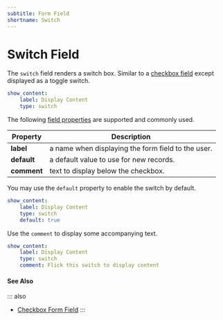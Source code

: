 ```yaml
---
subtitle: Form Field
shortname: Switch
---
```

# Switch Field

The `switch` field renders a switch box. Similar to a [checkbox field](./field-checkbox.md) except displayed as a toggle switch.

```yaml
show_content:
    label: Display Content
    type: switch
```

The following [field properties](../form-fields.md) are supported and commonly used.

Property | Description
------------- | -------------
**label** | a name when displaying the form field to the user.
**default** | a default value to use for new records.
**comment** | text to display below the checkbox.

You may use the `default` property to enable the switch by default.

```yaml
show_content:
    label: Display Content
    type: switch
    default: true
```

Use the `comment` to display some accompanying text.

```yaml
show_content:
    label: Display Content
    type: switch
    comment: Flick this switch to display content
```

<!--
@deprecated
You may customize the switch text by passing an array to the `options` value with false and true labels.

```yaml
show_content:
    label: Display Content
    type: switch
    options:
        - Nope
        - Yeah
```
-->


#### See Also

::: also
* [Checkbox Form Field](./field-checkbox.md)
:::
